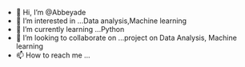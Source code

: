 - 👋 Hi, I’m @Abbeyade
- 👀 I’m interested in ...Data analysis,Machine learning
- 🌱 I’m currently learning ...Python
- 💞️ I’m looking to collaborate on ...project on Data Analysis, Machine learning
- 📫 How to reach me ...

<!---
Abbeyade/Abbeyade is a ✨ special ✨ repository because its `README.md` (this file) appears on your GitHub profile.
You can click the Preview link to take a look at your changes.
--->
